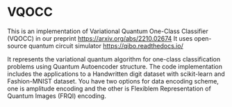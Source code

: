 # VQOCC
This is an implementation of Variational Quantum One-Class Classifier (VQOCC) in our preprint https://arxiv.org/abs/2210.02674 
It uses open-source quantum circuit simulator https://qibo.readthedocs.io/

It represents the variational quantum algorithm for one-class classification problems using Quantum Autoencoder structure.
The code implementation includes the applications to a Handwritten digit dataset with scikit-learn and Fashion-MNIST dataset.
You have two options for data encoding scheme, one is amplitude encoding and the other is Flexiblem Representation of Quantum Images (FRQI) encoding.
